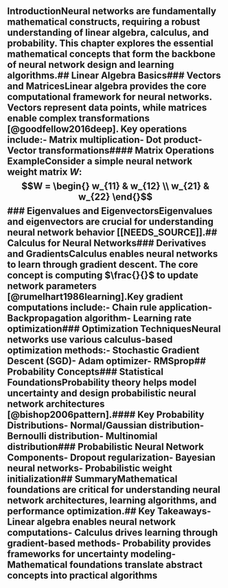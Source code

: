 ## IntroductionNeural networks are fundamentally mathematical constructs, requiring a robust understanding of linear algebra, calculus, and probability. This chapter explores the essential mathematical concepts that form the backbone of neural network design and learning algorithms.## Linear Algebra Basics### Vectors and MatricesLinear algebra provides the core computational framework for neural networks. Vectors represent data points, while matrices enable complex transformations [@goodfellow2016deep]. Key operations include:- Matrix multiplication- Dot product- Vector transformations#### Matrix Operations ExampleConsider a simple neural network weight matrix $W$:$$W = \begin{} w_{11} & w_{12} \\ w_{21} & w_{22} \end{}$$### Eigenvalues and EigenvectorsEigenvalues and eigenvectors are crucial for understanding neural network behavior [[NEEDS_SOURCE]].## Calculus for Neural Networks### Derivatives and GradientsCalculus enables neural networks to learn through gradient descent. The core concept is computing $\frac{}{}$ to update network parameters [@rumelhart1986learning].Key gradient computations include:- Chain rule application- Backpropagation algorithm- Learning rate optimization### Optimization TechniquesNeural networks use various calculus-based optimization methods:- Stochastic Gradient Descent (SGD)- Adam optimizer- RMSprop## Probability Concepts### Statistical FoundationsProbability theory helps model uncertainty and design probabilistic neural network architectures [@bishop2006pattern].#### Key Probability Distributions- Normal/Gaussian distribution- Bernoulli distribution- Multinomial distribution### Probabilistic Neural Network Components- Dropout regularization- Bayesian neural networks- Probabilistic weight initialization## SummaryMathematical foundations are critical for understanding neural network architectures, learning algorithms, and performance optimization.## Key Takeaways- Linear algebra enables neural network computations- Calculus drives learning through gradient-based methods- Probability provides frameworks for uncertainty modeling- Mathematical foundations translate abstract concepts into practical algorithms